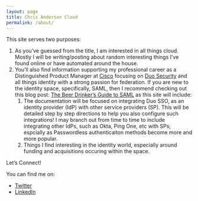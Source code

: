 ```yaml
---
layout: page
title: Chris Anderson Cloud
permalink: /about/
---
```


This site serves two purposes:

1. As you’ve guessed from the title, I am interested in all things cloud. Mostly I will be writing/posting about random interesting things I’ve found online or have automated around the house.
1. You’ll also find information supporting my professional career as a Distinguished Product Manager at [Cisco](cisco.com) focusing on [Duo Security](duo.com) and all things identity with a strong passion for federation. If you are new to the identity space, specifically, SAML, then I recommend checking out this blog post: [The Beer Drinker’s Guide to SAML](https://duo.com/blog/the-beer-drinkers-guide-to-saml) as this site will include:
   1. The documentation will be focused on integrating Duo SSO, as an identity provider (IdP) with other service providers (SP). This will be detailed step by step directions to help you also configure such integrations! I may branch out from time to time to include integrating other IdPs, such as Okta, Ping One, etc with SPs; espcially as Passwordless authenticaiton methods become more and more popular.
   1. Things I find interesting in the identity world, especially around funding and acquisitions occuring within the space.

Let’s Connect!

You can find me on:
* [Twitter](https://twitter.com/christodd10)
* [LinkedIn](https://linkedin.com/in/christanderson)
